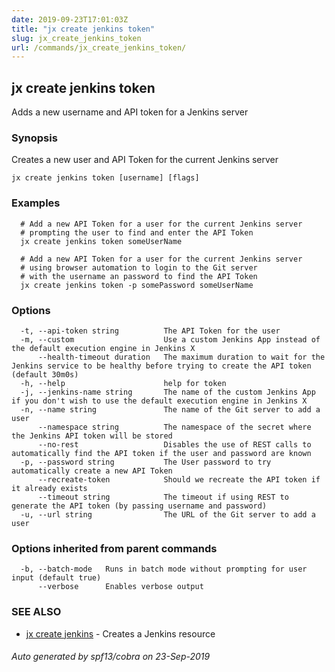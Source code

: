 ```yaml
---
date: 2019-09-23T17:01:03Z
title: "jx create jenkins token"
slug: jx_create_jenkins_token
url: /commands/jx_create_jenkins_token/
---
```

## jx create jenkins token

Adds a new username and API token for a Jenkins server

### Synopsis

Creates a new user and API Token for the current Jenkins server

```
jx create jenkins token [username] [flags]
```

### Examples

```
  # Add a new API Token for a user for the current Jenkins server
  # prompting the user to find and enter the API Token
  jx create jenkins token someUserName
  
  # Add a new API Token for a user for the current Jenkins server
  # using browser automation to login to the Git server
  # with the username an password to find the API Token
  jx create jenkins token -p somePassword someUserName
```

### Options

```
  -t, --api-token string          The API Token for the user
  -m, --custom                    Use a custom Jenkins App instead of the default execution engine in Jenkins X
      --health-timeout duration   The maximum duration to wait for the Jenkins service to be healthy before trying to create the API token (default 30m0s)
  -h, --help                      help for token
  -j, --jenkins-name string       The name of the custom Jenkins App if you don't wish to use the default execution engine in Jenkins X
  -n, --name string               The name of the Git server to add a user
      --namespace string          The namespace of the secret where the Jenkins API token will be stored
      --no-rest                   Disables the use of REST calls to automatically find the API token if the user and password are known
  -p, --password string           The User password to try automatically create a new API Token
      --recreate-token            Should we recreate the API token if it already exists
      --timeout string            The timeout if using REST to generate the API token (by passing username and password)
  -u, --url string                The URL of the Git server to add a user
```

### Options inherited from parent commands

```
  -b, --batch-mode   Runs in batch mode without prompting for user input (default true)
      --verbose      Enables verbose output
```

### SEE ALSO

* [jx create jenkins](/commands/jx_create_jenkins/)	 - Creates a Jenkins resource

###### Auto generated by spf13/cobra on 23-Sep-2019
